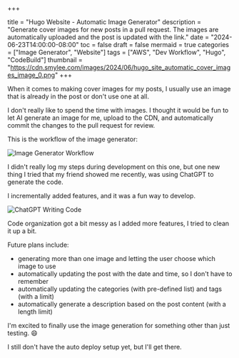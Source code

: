 +++

title = "Hugo Website - Automatic Image Generator"
description = "Generate cover images for new posts in a pull request. The images are automatically uploaded and the post is updated with the link."
date = "2024-06-23T14:00:00-08:00"
toc = false
draft = false
mermaid = true
categories = ["Image Generator", "Website"]
tags = ["AWS", "Dev Workflow", "Hugo", "CodeBuild"]
thumbnail = "https://cdn.smylee.com/images/2024/06/hugo_site_automatic_cover_images_image_0.png"
+++


When it comes to making cover images for my posts, I usually use an image that is already in the post or don't use one at all.

I don't really like to spend the time with images. I thought it would be fun to let AI generate an image for me, upload to the CDN, and automatically commit the changes to the pull request for review.

This is the workflow of the image generator:

![Image Generator Workflow](/images/2024/06/hugo_site_automatic_cover_image_generator.png)

I didn't really log my steps during development on this one, but one new thing I tried that my friend showed me recently, was using ChatGPT to generate the code.

I incrementally added features, and it was a fun way to develop.

![ChatGPT Writing Code](/images/2024/06/chatgpt_writing_code.png)

Code organization got a bit messy as I added more features, I tried to clean it up a bit.

Future plans include:

* generating more than one image and letting the user choose which image to use
* automatically updating the post with the date and time, so I don't have to remember
* automatically updating the categories (with pre-defined list) and tags (with a limit)
* automatically generate a description based on the post content (with a length limit)

I'm excited to finally use the image generation for something other than just testing. :smile:

I still don't have the auto deploy setup yet, but I'll get there.
